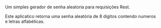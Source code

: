 Um simples gerador de senha aleatoria para requisições Rest.  

Este aplicatico retorna uma senha aleatória de 8 digitos contendo numeros e letras alfabéticas.
